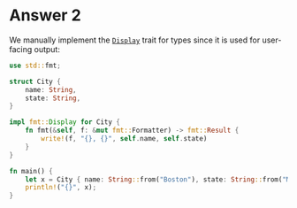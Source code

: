 # Answer 2

We manually implement the [`Display`][display] trait for types since it is used
for user-facing output:

```rust
use std::fmt;

struct City {
    name: String,
    state: String,
}

impl fmt::Display for City {
    fn fmt(&self, f: &mut fmt::Formatter) -> fmt::Result {
        write!(f, "{}, {}", self.name, self.state)
    }
}

fn main() {
    let x = City { name: String::from("Boston"), state: String::from("MA") };
    println!("{}", x);
}
```

[display]: https://doc.rust-lang.org/std/fmt/trait.Display.html

